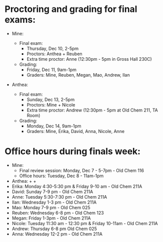 # Proctoring and grading for final exams:

- Mine:
    + Final exam: 
        + Thursday, Dec 10, 2-5pm
        + Proctors: Anthea + Reuben
        + Extra time proctor: Anne (12:30pm - 5pm in Gross Hall 230C)
    + Grading:
        + Friday, Dec 11, 9am-1pm
        + Graders: Mine, Reuben, Megan, Mao, Andrew, Ilan

- Anthea:
    + Final exam:
        + Sunday, Dec 13, 2-5pm
        + Proctors: Mine + Nicole
        + Extra time proctor: Andrew (12:30pm - 5pm at Old Chem 211, TA Room)
    + Grading:
        + Monday, Dec 14, 9am-1pm
        + Graders: Mine, Erika, David, Anna, Nicole, Anne


# Office hours during finals week:
- Mine:
    + Final review session: Monday, Dec 7 - 5-7pm - Old Chem 116
    + Office hours: Tuesday, Dec 8 - 11am-1pm
- Anthea:
    + 
    +
- Erika: Monday 4:30-5:30 pm & Friday 9-10 am - Old Chem 211A
- David: Sunday 7-9 pm  - Old Chem 211A
- Anne: Tuesday 5:30-7:30 pm - Old Chem 211A
- Ilan: Wednesday 1-3 pm - Old Chem 211A
- Mao: Monday 7-9 pm - Old Chem 025
- Reuben: Wednesday 6-8 pm  - Old Chem 123
- Megan: Friday 1-3pm  - Old Chem 211A
- Nicole: Tuesday 11:30 am - 12:30 pm & Friday 10-11am - Old Chem 211A
- Andrew: Thursday 6-8 pm   Old Chem 025
- Anna: Wednesday 12-2 pm - Old Chem 211A